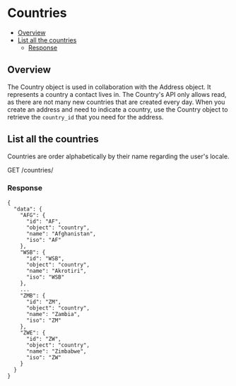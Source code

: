 # Countries <!-- omit in toc -->

<!-- TOC -->

- [Overview](#overview)
- [List all the countries](#list-all-the-countries)
  - [Response](#response)

<!-- /TOC -->

<a name="overview"></a>
<a id="markdown-overview" name="overview"></a>
## Overview

The Country object is used in collaboration with the Address object. It
represents a country a contact lives in. The Country's API only allows read, as
there are not many new countries that are created every day. When you create an
address and need to indicate a country, use the Country object to retrieve the
`country_id` that you need for the address.

<a name="list-all-the-countries"></a>
<a id="markdown-list-all-the-countries" name="list-all-the-countries"></a>
## List all the countries

Countries are order alphabetically by their name regarding the user's locale.

<span class="url">
  GET /countries/
</span>

<a id="markdown-response" name="response"></a>
### Response

<pre><code class="json">{
  "data": {
    "AFG": {
      "id": "AF",
      "object": "country",
      "name": "Afghanistan",
      "iso": "AF"
    },
    "WSB": {
      "id": "WSB",
      "object": "country",
      "name": "Akrotiri",
      "iso": "WSB"
    },
    ...
    "ZMB": {
      "id": "ZM",
      "object": "country",
      "name": "Zambia",
      "iso": "ZM"
    },
    "ZWE": {
      "id": "ZW",
      "object": "country",
      "name": "Zimbabwe",
      "iso": "ZW"
    }
  }
}</code></pre>
